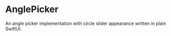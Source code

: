 # AnglePicker
An angle picker implementation with circle slider appearance written in plain SwiftUI.
